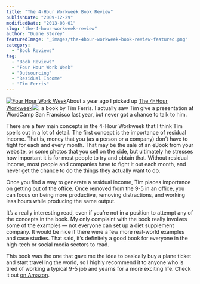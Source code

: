 ```yaml
---
title: "The 4-Hour Workweek Book Review"
publishDate: "2009-12-29"
modifiedDate: "2013-08-01"
slug: "the-4-hour-workweek-review"
author: "Duane Storey"
featuredImage: "_images/the-4hour-workweek-book-review-featured.png"
category:
  - "Book Reviews"
tag:
  - "Book Reviews"
  - "Four Hour Work Week"
  - "Outsourcing"
  - "Residual Income"
  - "Tim Ferris"
---
```


[![Four Hour Work Week](http://2time.files.wordpress.com/2008/01/4-hour-work_week.jpg)](http://www.amazon.com/gp/product/0307465357/ref=as_li_qf_sp_asin_tl?ie=UTF8&camp=1789&creative=9325&creativeASIN=0307465357&linkCode=as2&tag=duanstor-20)About a year ago I picked up [The 4-Hour Workweek](http://www.amazon.com/gp/product/0307465357/ref=as_li_qf_sp_asin_tl?ie=UTF8&camp=1789&creative=9325&creativeASIN=0307465357&linkCode=as2&tag=duanstor-20)![](http://ir-na.amazon-adsystem.com/e/ir?t=duanstor-20&l=as2&o=1&a=0307465357), a book by Tim Ferris. I actually saw Tim give a presentation at WordCamp San Francisco last year, but never got a chance to talk to him.

There are a few main concepts in the 4-Hour Workweek that I think Tim spells out in a lot of detail. The first concept is the importance of residual income. That is, money that you (as a person or a company) don’t have to fight for each and every month. That may be the sale of an eBook from your website, or some photos that you sell on the side, but ultimately he stresses how important it is for most people to try and obtain that. Without residual income, most people and companies have to fight it out each month, and never get the chance to do the things they actually want to do.

Once you find a way to generate a residual income, Tim places importance on getting out of the office. Once removed from the 9-5 in an office, you can focus on being more productive, removing distractions, and working less hours while producing the same output.

It’s a really interesting read, even if you’re not in a position to attempt any of the concepts in the book. My only complaint with the book really involves some of the examples — not everyone can set up a diet supplement company. It would be nice if there were a few more real-world examples and case studies. That said, it’s definitely a good book for everyone in the high-tech or social media sectors to read.

This book was the one that gave me the idea to basically buy a plane ticket and start travelling the world, so I highly recommend it to anyone who is tired of working a typical 9-5 job and yearns for a more exciting life. Check it out [on Amazon](http://www.amazon.com/gp/product/0307465357/ref=as_li_qf_sp_asin_tl?ie=UTF8&camp=1789&creative=9325&creativeASIN=0307465357&linkCode=as2&tag=duanstor-20)<a>.</a>